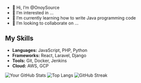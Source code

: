 - 👋 Hi, I’m @OnoySource
- 👀 I’m interested in ...
- 🌱 I’m currently learning how to write Java programming code
- 💞️ I’m looking to collaborate on ...

## My Skills
- **Languages:** JavaScript, PHP, Python
- **Frameworks:** React, Laravel, Django
- **Tools:** Git, Docker, Jenkins
- **Cloud:** AWS, GCP


![Your GitHub Stats](https://github-readme-stats.vercel.app/api?username=OnoySource&show_icons=true&theme=radical)
![Top Langs](https://github-readme-stats.vercel.app/api/top-langs/?username=OnoySource&layout=compact&theme=radical)
![GitHub Streak](https://streak-stats.demolab.com?user=OnoySource&theme=radical&hide_border=true&date_format=M%20j%5B%2C%20Y%5D)


<!---
OnoySource/OnoySource is a ✨ special ✨ repository because its `README.md` (this file) appears on your GitHub profile.
You can click the Preview link to take a look at your changes.
--->
